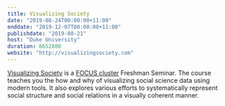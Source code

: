```yaml
---
title: Visualizing Society 
date: "2019-08-24T00:00:00+11:00"
enddate: "2019-12-07T00:00:00+11:00"
publishdate: "2019-08-21"
host: "Duke University"
duration: 6652800
website: "http://visualizingsociety.com"
---
```


[Visualizing Society](http://visualizingsociety.com) is a [FOCUS cluster](https://focus.duke.edu/focus-program) Freshman Seminar. The course teaches you the how and why of visualizing social science data using modern tools. It also explores various efforts to systematically represent social structure and social relations in a visually coherent manner. 

